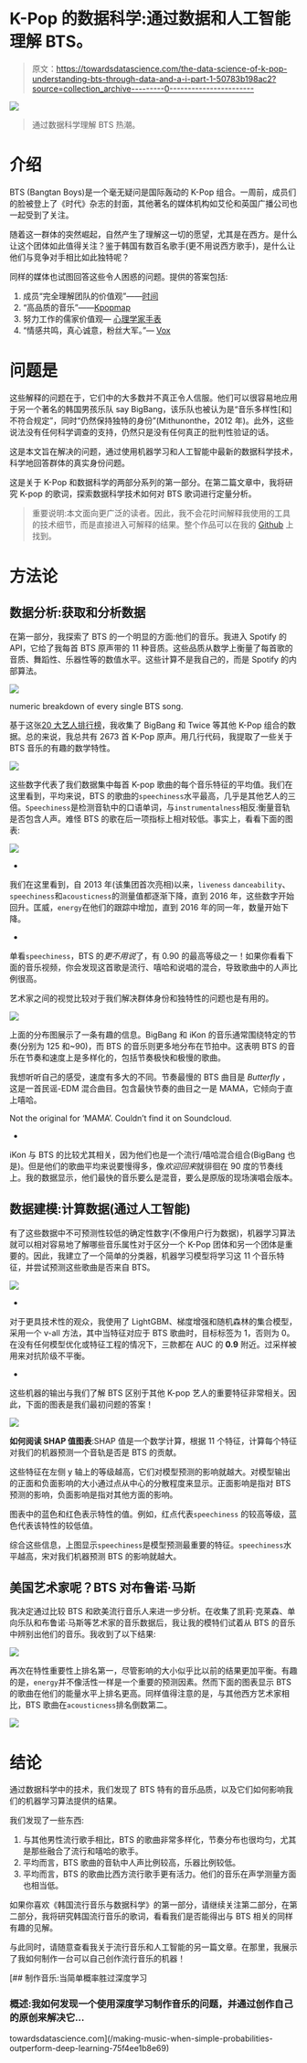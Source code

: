 # K-Pop 的数据科学:通过数据和人工智能理解 BTS。

> 原文：<https://towardsdatascience.com/the-data-science-of-k-pop-understanding-bts-through-data-and-a-i-part-1-50783b198ac2?source=collection_archive---------0----------------------->

![](img/4e81a1836f6093760250876694d0b538.png)

> 通过数据科学理解 BTS 热潮。

# 介绍

BTS (Bangtan Boys)是一个毫无疑问是国际轰动的 K-Pop 组合。一周前，成员们的脸被登上了《时代》杂志的封面，其他著名的媒体机构如艾伦和英国广播公司也一起受到了关注。

随着这一群体的突然崛起，自然产生了理解这一切的愿望，尤其是在西方。是什么让这个团体如此值得关注？鉴于韩国有数百名歌手(更不用说西方歌手)，是什么让他们与竞争对手相比如此独特呢？

同样的媒体也试图回答这些令人困惑的问题。提供的答案包括:

1.  成员“完全理解团队的价值观”——[时间](https://www.youtube.com/watch?v=6QK-HR7xfEA)
2.  “高品质的音乐”——[Kpopmap](https://www.kpopmap.com/5-reasons-why-bts-is-different-idol/)
3.  努力工作的儒家价值观— [心理学家手表](https://www.youtube.com/watch?v=26IaIL_RLOE&t=452s)
4.  “情感共鸣，真心诚意，粉丝大军。”— [Vox](https://www.vox.com/culture/2018/6/13/17426350/bts-history-members-explained)

# 问题是

这些解释的问题在于，它们中的大多数并不真正令人信服。他们可以很容易地应用于另一个著名的韩国男孩乐队 say BigBang，该乐队也被认为是“音乐多样性[和]不符合规定”，同时“仍然保持独特的身份”(Mithunonthe，2012 年)。此外，这些说法没有任何科学调查的支持，仍然只是没有任何真正的批判性验证的话。

这是本文旨在解决的问题，通过使用机器学习和人工智能中最新的数据科学技术，科学地回答群体的真实身份问题。

这是关于 K-Pop 和数据科学的两部分系列的第一部分。在第二篇文章中，我将研究 K-pop 的歌词，探索数据科学技术如何对 BTS 歌词进行定量分析。

> 重要说明:本文面向更广泛的读者。因此，我不会花时间解释我使用的工具的技术细节，而是直接进入可解释的结果。整个作品可以在我的 [Github](https://github.com/haebichan/kpopclassifier) 上找到。

# 方法论

## 数据分析:获取和分析数据

在第一部分，我探索了 BTS 的一个明显的方面:他们的音乐。我进入 Spotify 的 API，它给了我每首 BTS 原声带的 11 种音质。这些品质从数学上衡量了每首歌的音质、舞蹈性、乐器性等的数值水平。这些计算不是我自己的，而是 Spotify 的内部算法。

![](img/8c7f67bd8923a803671453ba58b3d49f.png)

numeric breakdown of every single BTS song.

基于这张[20 大艺人排行榜](https://www.koreaboo.com/lists/20-popular-kpop-groups-korea-right-now/)，我收集了 BigBang 和 Twice 等其他 K-Pop 组合的数据。总的来说，我总共有 2673 首 K-Pop 原声。用几行代码，我提取了一些关于 BTS 音乐的有趣的数学特性。

![](img/01946c0b13c94fc747ff1fbcfa00b541.png)

这些数字代表了我们数据集中每首 K-pop 歌曲的每个音乐特征的平均值。我们在这里看到，平均来说，BTS 的歌曲的`speechiness`水平最高，几乎是其他艺人的三倍。`Speechiness`是检测音轨中的口语单词，与`instrumentalness`相反:衡量音轨是否包含人声。难怪 BTS 的歌在后一项指标上相对较低。事实上，看看下面的图表:

![](img/0f949d4b255974adb8f2375b63ccb10c.png)

-

我们在这里看到，自 2013 年(该集团首次亮相)以来，`liveness` `danceability`、`speechiness`和`acousticness`的测量值都逐渐下降，直到 2016 年，这些数字开始回升。匡威，`energy`在他们的跟踪中增加，直到 2016 年的同一年，数量开始下降。

-

单看`speechiness`，BTS 的*更不用说*了，有 0.90 的最高等级之一！如果你看看下面的音乐视频，你会发现这首歌是流行、嘻哈和说唱的混合，导致歌曲中的人声比例很高。

艺术家之间的视觉比较对于我们解决群体身份和独特性的问题也是有用的。

![](img/6b353891c96a27b8896c33bfbc73b53a.png)

上面的分布图展示了一条有趣的信息。BigBang 和 iKon 的音乐通常围绕特定的节奏(分别为 125 和~90)，而 BTS 的音乐则更多地分布在节拍中。这表明 BTS 的音乐在节奏和速度上是多样化的，包括节奏极快和极慢的歌曲。

我想听听自己的感受，速度有多大的不同。节奏最慢的 BTS 曲目是 *Butterfly* ，这是一首民谣-EDM 混合曲目。包含最快节奏的曲目之一是 MAMA，它倾向于直上嘻哈。

Not the original for ‘MAMA’. Couldn’t find it on Soundcloud.

-

iKon 与 BTS 的比较尤其相关，因为他们也是一个流行/嘻哈混合组合(BigBang 也是)。但是他们的歌曲平均来说要慢得多，像*欢迎回来*就徘徊在 90 度的节奏线上。我的数据显示，他们最快的音乐要么是混音，要么是原版的现场演唱会版本。

## 数据建模:计算数据(通过人工智能)

有了这些数据中不可预测性较低的确定性数字(不像用户行为数据)，机器学习算法就可以相对容易地了解哪些音乐属性对于区分一个 K-Pop 团体和另一个团体是重要的。因此，我建立了一个简单的分类器，机器学习模型将学习这 11 个音乐特征，并尝试预测这些歌曲是否来自 BTS。

![](img/b848321fcbc021ef15dbb60cdc7a3232.png)

-

对于更具技术性的观众，我使用了 LightGBM、梯度增强和随机森林的集合模型，采用一个 v-all 方法，其中当特征对应于 BTS 歌曲时，目标标签为 1，否则为 0。在没有任何模型优化或特征工程的情况下，三款都在 AUC 的 **0.9** 附近。过采样被用来对抗阶级不平衡。

-

这些机器的输出与我们了解 BTS 区别于其他 K-pop 艺人的重要特征非常相关。因此，下面的图表是我们最初问题的答案！

![](img/c4a6cc5d8677ce290a97c19ed7917951.png)

**如何阅读 SHAP 值图表**:SHAP 值是一个数学计算，根据 11 个特征，计算每个特征对我们的机器预测一个音轨是否是 BTS 的贡献。

这些特征在左侧 y 轴上的等级越高，它们对模型预测的影响就越大。对模型输出的正面和负面影响的大小通过点从中心的分散程度来显示。正面影响是指对 BTS 预测的影响，负面影响是指对其他方面的影响。

图表中的蓝色和红色表示特性的值。例如，红点代表`speechiness` 的较高等级，蓝色代表该特性的较低值。

综合这些信息，上图显示`speechiness`是模型预测最重要的特征。`speechiness`水平越高，宋对我们机器预测 BTS 的影响就越大。

## 美国艺术家呢？BTS 对布鲁诺·马斯

我决定通过比较 BTS 和欧美流行音乐人来进一步分析。在收集了凯莉·克莱森、单向乐队和布鲁诺·马斯等艺术家的音乐数据后，我让我的模特们试着从 BTS 的音乐中辨别出他们的音乐。我收到了以下结果:

![](img/240e2fcff4ad4a48a7ad4675e1827831.png)

再次在特性重要性上排名第一，尽管影响的大小似乎比以前的结果更加平衡。有趣的是，`energy`并不像活性一样是一个重要的预测因素。然而下面的图表显示 BTS 的歌曲在他们的能量水平上排名更高。同样值得注意的是，与其他西方艺术家相比，BTS 歌曲在`acousticness`排名倒数第二。

![](img/47247127649ebca24c5f929309834670.png)

# 结论

通过数据科学中的技术，我们发现了 BTS 特有的音乐品质，以及它们如何影响我们的机器学习算法提供的结果。

我们发现了一些东西:

1.  与其他男性流行歌手相比，BTS 的歌曲非常多样化，节奏分布也很均匀，尤其是那些融合了流行和嘻哈的歌手。
2.  平均而言，BTS 歌曲的音轨中人声比例较高，乐器比例较低。
3.  平均而言，BTS 的歌曲比西方流行歌手更有活力。他们的音乐在声学测量方面也相当低。

如果你喜欢《韩国流行音乐与数据科学》的第一部分，请继续关注第二部分，在第二部分，我将研究韩国流行音乐的歌词，看看我们是否能得出与 BTS 相关的同样有趣的见解。

与此同时，请随意查看我关于流行音乐和人工智能的另一篇文章。在那里，我展示了我如何制作一台可以自己创作流行音乐的机器！

[](/making-music-when-simple-probabilities-outperform-deep-learning-75f4ee1b8e69) [## 制作音乐:当简单概率胜过深度学习

### 概述:我如何发现一个使用深度学习制作音乐的问题，并通过创作自己的原创来解决它…

towardsdatascience.com](/making-music-when-simple-probabilities-outperform-deep-learning-75f4ee1b8e69)
